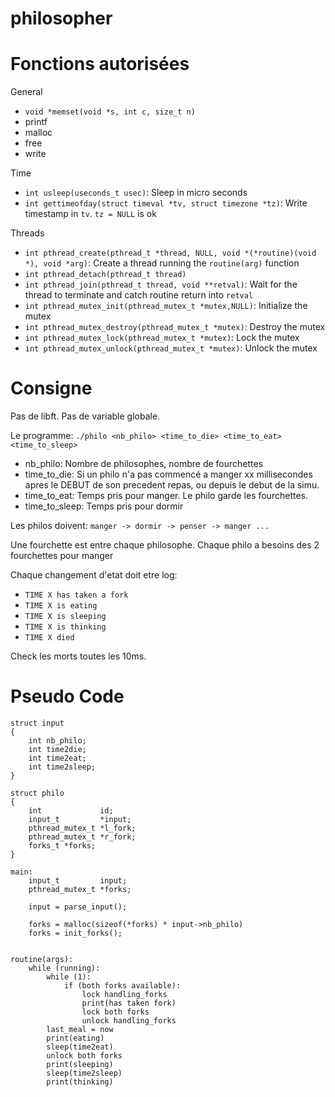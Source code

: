 # philosopher

# Fonctions autorisées

General

- `void	*memset(void *s, int c, size_t n)`
- printf
- malloc
- free
- write

Time

- `int usleep(useconds_t usec)`: Sleep in micro seconds
- `int gettimeofday(struct timeval *tv, struct timezone *tz)`: Write timestamp in `tv`. `tz = NULL` is ok

Threads

- `int pthread_create(pthread_t *thread, NULL, void *(*routine)(void *), void *arg)`: Create a thread running the `routine(arg)` function
- `int pthread_detach(pthread_t thread)`
- `int pthread_join(pthread_t thread, void **retval)`: Wait for the thread to terminate and catch routine return into `retval`
- `int pthread_mutex_init(pthread_mutex_t *mutex,NULL)`: Initialize the mutex
- `int pthread_mutex_destroy(pthread_mutex_t *mutex)`: Destroy the mutex
- `int pthread_mutex_lock(pthread_mutex_t *mutex)`: Lock the mutex
- `int pthread_mutex_unlock(pthread_mutex_t *mutex)`: Unlock the mutex

# Consigne

Pas de libft. Pas de variable globale.

Le programme: `./philo <nb_philo> <time_to_die> <time_to_eat>
<time_to_sleep>`
- nb_philo: Nombre de philosophes, nombre de fourchettes
- time_to_die: Si un philo n'a pas commencé a manger xx millisecondes apres le DEBUT de son precedent repas, ou depuis le debut de la simu.
- time_to_eat: Temps pris pour manger. Le philo garde les fourchettes.
- time_to_sleep: Temps pris pour dormir

Les philos doivent: `manger -> dormir -> penser -> manger ...`

Une fourchette est entre chaque philosophe.
Chaque philo a besoins des 2 fourchettes pour manger

Chaque changement d'etat doit etre log:

- `TIME X has taken a fork`
- `TIME X is eating`
- `TIME X is sleeping`
- `TIME X is thinking`
- `TIME X died`

Check les morts toutes les 10ms.

# Pseudo Code

```
struct input
{
	int nb_philo;
	int time2die;
	int time2eat;
	int time2sleep;
}

struct philo
{
	int				id;
	input_t			*input;
	pthread_mutex_t	*l_fork;
	pthread_mutex_t	*r_fork;
	forks_t	*forks;
}

main:
	input_t			input;
	pthread_mutex_t	*forks;

	input = parse_input();

	forks = malloc(sizeof(*forks) * input->nb_philo)
	forks = init_forks();


```

```
routine(args):
	while (running):
		while (1):
			if (both forks available):
				lock handling_forks
				print(has taken fork)
				lock both forks
				unlock handling_forks
		last_meal = now
		print(eating)
		sleep(time2eat)
		unlock both forks
		print(sleeping)
		sleep(time2sleep)
		print(thinking)
```
